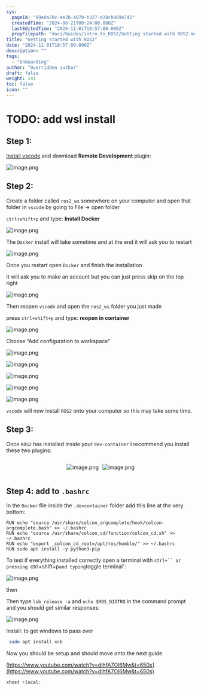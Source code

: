 ```yaml
---
sys:
  pageId: "89e0a78c-4e2b-4070-b327-d28cb0694742"
  createdTime: "2024-08-21T00:24:00.000Z"
  lastEditedTime: "2024-11-01T18:57:00.000Z"
  propFilepath: "docs/Guides/intro_to_ROS2/Getting started with ROS2.md"
title: "Getting started with ROS2"
date: "2024-11-01T18:57:00.000Z"
description: ""
tags:
  - "Onboarding"
author: "Overridden author"
draft: false
weight: 141
toc: false
icon: ""
---
```


# TODO: add wsl install

## Step 1:

[Install vscode](https://code.visualstudio.com/download) and download **Remote Development** plugin:

![image.png](https://prod-files-secure.s3.us-west-2.amazonaws.com/d518164a-d88e-44d1-a4ee-3adb3bd8bce0/efb52993-1881-4a40-b95e-6f020334f022/image.png?X-Amz-Algorithm=AWS4-HMAC-SHA256&X-Amz-Content-Sha256=UNSIGNED-PAYLOAD&X-Amz-Credential=ASIAZI2LB466WPE4AWCG%2F20250227%2Fus-west-2%2Fs3%2Faws4_request&X-Amz-Date=20250227T003707Z&X-Amz-Expires=3600&X-Amz-Security-Token=IQoJb3JpZ2luX2VjEDAaCXVzLXdlc3QtMiJHMEUCIAXX809CHM8QusWGVfNFacagcLhazu%2Bxs%2FLBMdpdJwEyAiEAzvX8AGJEh0kXCafKreLmrt1oCZKme2%2B%2B7%2FRZz9AhTn8q%2FwMIaRAAGgw2Mzc0MjMxODM4MDUiDDyYPVZs2V%2BQEc7y%2FSrcA1lwHNtpWMnbBdOsnIbkknmjm%2FuPwPXuSDbm8skXM8E9nvTPYMQ89YMrk2eOpIOKGOi8UdlX7dzvan0B2xpj%2FmpP%2BbTY2wQA6O9hMvlvnmBpTVpl1%2FSSjRyfiND2tROSZAdiXv9yo3YIpHTW7J%2FKCUFQlCp5YBKxXd%2FcUKTK6y1VaxtLGJqu%2FHJeIaSHSkrdTPTHsOWMVKVoCzSMBNFsc0cvN6ThcqzBaOI6xeD5mpQ0TM6RiuikEzOVruqsoZfQteRSBoX2WeolQZUcVwZ8ruqxdov4L6Vcm0vIQoMGM5rtxi0JF80zHUWlb48EgtVTauALKW064rhTIahhdMrqOzTCeBdSkT5k1EeGXPS%2Fgzfk2t%2FTBxjZGPKiOeawiXxbjPxPgr586Ojj1ZozoTnGNM0V5sU4qEFUpXPHvsBnaHSM7r%2Figl5rbfLmZOO0AD87IACrQCfeFXVhgJUnlNRB%2Bml9j5zjFPn9BG5MYMVqCAAFgMSrqgggy4FH73ZkGlXv4lsKMuuITzY9kPJbtMSEjkFQX8ipMuyANoCfTJSALBwwJtSaDKiKslsmsBERrQsBEvGxLv5d8PlqSMmVLohaQ%2BDneM%2BHOrKawWXS55X7L7%2FtWzQlcSpU10ttMx9OMOjX%2Fr0GOqUBZ%2BokqARkgJA%2FYJTh9Kj3uMSxpGA9C%2FuF0LjgXJwkTNrQLpjdVqzm9%2BdUf20I74cTGFT%2ByTPwh5YJ3FL%2BAIUIMiVjtn6lB6%2F%2Fu0MRGdJ%2FQwOyFdCjTOcZ4bv4cPgAQxCwaqw%2BSKxbcQ1%2B0868Pgul43AKPaCNCgTgGz%2BZLGAy%2FAyUBWOGuKbZZLVCFRfaE3CqHue2FUXeYNxfcAkCuV24NkZyeysr&X-Amz-Signature=e2b41060170609bc46a2f608262844637746efbcfcdff4c6156eb8fc2e221e96&X-Amz-SignedHeaders=host&x-id=GetObject)

## Step 2:

Create a folder called `ros2_ws` somewhere on your computer and open that folder in `vscode` by going to File → open folder 

`ctrl+shift+p` and type: **Install Docker**

![image.png](https://prod-files-secure.s3.us-west-2.amazonaws.com/d518164a-d88e-44d1-a4ee-3adb3bd8bce0/2269dc0e-1cd5-47ff-bceb-c04ad9b2eab0/image.png?X-Amz-Algorithm=AWS4-HMAC-SHA256&X-Amz-Content-Sha256=UNSIGNED-PAYLOAD&X-Amz-Credential=ASIAZI2LB466WPE4AWCG%2F20250227%2Fus-west-2%2Fs3%2Faws4_request&X-Amz-Date=20250227T003707Z&X-Amz-Expires=3600&X-Amz-Security-Token=IQoJb3JpZ2luX2VjEDAaCXVzLXdlc3QtMiJHMEUCIAXX809CHM8QusWGVfNFacagcLhazu%2Bxs%2FLBMdpdJwEyAiEAzvX8AGJEh0kXCafKreLmrt1oCZKme2%2B%2B7%2FRZz9AhTn8q%2FwMIaRAAGgw2Mzc0MjMxODM4MDUiDDyYPVZs2V%2BQEc7y%2FSrcA1lwHNtpWMnbBdOsnIbkknmjm%2FuPwPXuSDbm8skXM8E9nvTPYMQ89YMrk2eOpIOKGOi8UdlX7dzvan0B2xpj%2FmpP%2BbTY2wQA6O9hMvlvnmBpTVpl1%2FSSjRyfiND2tROSZAdiXv9yo3YIpHTW7J%2FKCUFQlCp5YBKxXd%2FcUKTK6y1VaxtLGJqu%2FHJeIaSHSkrdTPTHsOWMVKVoCzSMBNFsc0cvN6ThcqzBaOI6xeD5mpQ0TM6RiuikEzOVruqsoZfQteRSBoX2WeolQZUcVwZ8ruqxdov4L6Vcm0vIQoMGM5rtxi0JF80zHUWlb48EgtVTauALKW064rhTIahhdMrqOzTCeBdSkT5k1EeGXPS%2Fgzfk2t%2FTBxjZGPKiOeawiXxbjPxPgr586Ojj1ZozoTnGNM0V5sU4qEFUpXPHvsBnaHSM7r%2Figl5rbfLmZOO0AD87IACrQCfeFXVhgJUnlNRB%2Bml9j5zjFPn9BG5MYMVqCAAFgMSrqgggy4FH73ZkGlXv4lsKMuuITzY9kPJbtMSEjkFQX8ipMuyANoCfTJSALBwwJtSaDKiKslsmsBERrQsBEvGxLv5d8PlqSMmVLohaQ%2BDneM%2BHOrKawWXS55X7L7%2FtWzQlcSpU10ttMx9OMOjX%2Fr0GOqUBZ%2BokqARkgJA%2FYJTh9Kj3uMSxpGA9C%2FuF0LjgXJwkTNrQLpjdVqzm9%2BdUf20I74cTGFT%2ByTPwh5YJ3FL%2BAIUIMiVjtn6lB6%2F%2Fu0MRGdJ%2FQwOyFdCjTOcZ4bv4cPgAQxCwaqw%2BSKxbcQ1%2B0868Pgul43AKPaCNCgTgGz%2BZLGAy%2FAyUBWOGuKbZZLVCFRfaE3CqHue2FUXeYNxfcAkCuV24NkZyeysr&X-Amz-Signature=b1d63e43bdf9d327bcb673e601050a996931c6b290c4286ae75168d640c8c424&X-Amz-SignedHeaders=host&x-id=GetObject)

The `Docker` install will take sometime and at the end it will ask you to restart

![image.png](https://prod-files-secure.s3.us-west-2.amazonaws.com/d518164a-d88e-44d1-a4ee-3adb3bd8bce0/ed233f78-be33-4b1f-b89c-9c346c0e961e/image.png?X-Amz-Algorithm=AWS4-HMAC-SHA256&X-Amz-Content-Sha256=UNSIGNED-PAYLOAD&X-Amz-Credential=ASIAZI2LB466WPE4AWCG%2F20250227%2Fus-west-2%2Fs3%2Faws4_request&X-Amz-Date=20250227T003707Z&X-Amz-Expires=3600&X-Amz-Security-Token=IQoJb3JpZ2luX2VjEDAaCXVzLXdlc3QtMiJHMEUCIAXX809CHM8QusWGVfNFacagcLhazu%2Bxs%2FLBMdpdJwEyAiEAzvX8AGJEh0kXCafKreLmrt1oCZKme2%2B%2B7%2FRZz9AhTn8q%2FwMIaRAAGgw2Mzc0MjMxODM4MDUiDDyYPVZs2V%2BQEc7y%2FSrcA1lwHNtpWMnbBdOsnIbkknmjm%2FuPwPXuSDbm8skXM8E9nvTPYMQ89YMrk2eOpIOKGOi8UdlX7dzvan0B2xpj%2FmpP%2BbTY2wQA6O9hMvlvnmBpTVpl1%2FSSjRyfiND2tROSZAdiXv9yo3YIpHTW7J%2FKCUFQlCp5YBKxXd%2FcUKTK6y1VaxtLGJqu%2FHJeIaSHSkrdTPTHsOWMVKVoCzSMBNFsc0cvN6ThcqzBaOI6xeD5mpQ0TM6RiuikEzOVruqsoZfQteRSBoX2WeolQZUcVwZ8ruqxdov4L6Vcm0vIQoMGM5rtxi0JF80zHUWlb48EgtVTauALKW064rhTIahhdMrqOzTCeBdSkT5k1EeGXPS%2Fgzfk2t%2FTBxjZGPKiOeawiXxbjPxPgr586Ojj1ZozoTnGNM0V5sU4qEFUpXPHvsBnaHSM7r%2Figl5rbfLmZOO0AD87IACrQCfeFXVhgJUnlNRB%2Bml9j5zjFPn9BG5MYMVqCAAFgMSrqgggy4FH73ZkGlXv4lsKMuuITzY9kPJbtMSEjkFQX8ipMuyANoCfTJSALBwwJtSaDKiKslsmsBERrQsBEvGxLv5d8PlqSMmVLohaQ%2BDneM%2BHOrKawWXS55X7L7%2FtWzQlcSpU10ttMx9OMOjX%2Fr0GOqUBZ%2BokqARkgJA%2FYJTh9Kj3uMSxpGA9C%2FuF0LjgXJwkTNrQLpjdVqzm9%2BdUf20I74cTGFT%2ByTPwh5YJ3FL%2BAIUIMiVjtn6lB6%2F%2Fu0MRGdJ%2FQwOyFdCjTOcZ4bv4cPgAQxCwaqw%2BSKxbcQ1%2B0868Pgul43AKPaCNCgTgGz%2BZLGAy%2FAyUBWOGuKbZZLVCFRfaE3CqHue2FUXeYNxfcAkCuV24NkZyeysr&X-Amz-Signature=b7ff465c1afb1e2ac9c129e30539f0a36c2f9041f8cd5faa64e0b2cb042c1a99&X-Amz-SignedHeaders=host&x-id=GetObject)

Once you restart open `Docker` and finish the installation

It will ask you to make an account but you can just press skip on the top right

![image.png](https://prod-files-secure.s3.us-west-2.amazonaws.com/d518164a-d88e-44d1-a4ee-3adb3bd8bce0/21010ad9-1659-4fd9-9f59-9932a09b2a3d/image.png?X-Amz-Algorithm=AWS4-HMAC-SHA256&X-Amz-Content-Sha256=UNSIGNED-PAYLOAD&X-Amz-Credential=ASIAZI2LB466WPE4AWCG%2F20250227%2Fus-west-2%2Fs3%2Faws4_request&X-Amz-Date=20250227T003707Z&X-Amz-Expires=3600&X-Amz-Security-Token=IQoJb3JpZ2luX2VjEDAaCXVzLXdlc3QtMiJHMEUCIAXX809CHM8QusWGVfNFacagcLhazu%2Bxs%2FLBMdpdJwEyAiEAzvX8AGJEh0kXCafKreLmrt1oCZKme2%2B%2B7%2FRZz9AhTn8q%2FwMIaRAAGgw2Mzc0MjMxODM4MDUiDDyYPVZs2V%2BQEc7y%2FSrcA1lwHNtpWMnbBdOsnIbkknmjm%2FuPwPXuSDbm8skXM8E9nvTPYMQ89YMrk2eOpIOKGOi8UdlX7dzvan0B2xpj%2FmpP%2BbTY2wQA6O9hMvlvnmBpTVpl1%2FSSjRyfiND2tROSZAdiXv9yo3YIpHTW7J%2FKCUFQlCp5YBKxXd%2FcUKTK6y1VaxtLGJqu%2FHJeIaSHSkrdTPTHsOWMVKVoCzSMBNFsc0cvN6ThcqzBaOI6xeD5mpQ0TM6RiuikEzOVruqsoZfQteRSBoX2WeolQZUcVwZ8ruqxdov4L6Vcm0vIQoMGM5rtxi0JF80zHUWlb48EgtVTauALKW064rhTIahhdMrqOzTCeBdSkT5k1EeGXPS%2Fgzfk2t%2FTBxjZGPKiOeawiXxbjPxPgr586Ojj1ZozoTnGNM0V5sU4qEFUpXPHvsBnaHSM7r%2Figl5rbfLmZOO0AD87IACrQCfeFXVhgJUnlNRB%2Bml9j5zjFPn9BG5MYMVqCAAFgMSrqgggy4FH73ZkGlXv4lsKMuuITzY9kPJbtMSEjkFQX8ipMuyANoCfTJSALBwwJtSaDKiKslsmsBERrQsBEvGxLv5d8PlqSMmVLohaQ%2BDneM%2BHOrKawWXS55X7L7%2FtWzQlcSpU10ttMx9OMOjX%2Fr0GOqUBZ%2BokqARkgJA%2FYJTh9Kj3uMSxpGA9C%2FuF0LjgXJwkTNrQLpjdVqzm9%2BdUf20I74cTGFT%2ByTPwh5YJ3FL%2BAIUIMiVjtn6lB6%2F%2Fu0MRGdJ%2FQwOyFdCjTOcZ4bv4cPgAQxCwaqw%2BSKxbcQ1%2B0868Pgul43AKPaCNCgTgGz%2BZLGAy%2FAyUBWOGuKbZZLVCFRfaE3CqHue2FUXeYNxfcAkCuV24NkZyeysr&X-Amz-Signature=0efff7c12556359b46e4d15ba1ae3fd0d89cf18e0e3b09799cabae1df4f9d60e&X-Amz-SignedHeaders=host&x-id=GetObject)

Then reopen `vscode` and open the `ros2_ws` folder you just made

press `ctrl+shift+p` and type: **reopen in container**

![image.png](https://prod-files-secure.s3.us-west-2.amazonaws.com/d518164a-d88e-44d1-a4ee-3adb3bd8bce0/4e93b8c2-41ad-488c-8095-c74205196118/image.png?X-Amz-Algorithm=AWS4-HMAC-SHA256&X-Amz-Content-Sha256=UNSIGNED-PAYLOAD&X-Amz-Credential=ASIAZI2LB466WPE4AWCG%2F20250227%2Fus-west-2%2Fs3%2Faws4_request&X-Amz-Date=20250227T003707Z&X-Amz-Expires=3600&X-Amz-Security-Token=IQoJb3JpZ2luX2VjEDAaCXVzLXdlc3QtMiJHMEUCIAXX809CHM8QusWGVfNFacagcLhazu%2Bxs%2FLBMdpdJwEyAiEAzvX8AGJEh0kXCafKreLmrt1oCZKme2%2B%2B7%2FRZz9AhTn8q%2FwMIaRAAGgw2Mzc0MjMxODM4MDUiDDyYPVZs2V%2BQEc7y%2FSrcA1lwHNtpWMnbBdOsnIbkknmjm%2FuPwPXuSDbm8skXM8E9nvTPYMQ89YMrk2eOpIOKGOi8UdlX7dzvan0B2xpj%2FmpP%2BbTY2wQA6O9hMvlvnmBpTVpl1%2FSSjRyfiND2tROSZAdiXv9yo3YIpHTW7J%2FKCUFQlCp5YBKxXd%2FcUKTK6y1VaxtLGJqu%2FHJeIaSHSkrdTPTHsOWMVKVoCzSMBNFsc0cvN6ThcqzBaOI6xeD5mpQ0TM6RiuikEzOVruqsoZfQteRSBoX2WeolQZUcVwZ8ruqxdov4L6Vcm0vIQoMGM5rtxi0JF80zHUWlb48EgtVTauALKW064rhTIahhdMrqOzTCeBdSkT5k1EeGXPS%2Fgzfk2t%2FTBxjZGPKiOeawiXxbjPxPgr586Ojj1ZozoTnGNM0V5sU4qEFUpXPHvsBnaHSM7r%2Figl5rbfLmZOO0AD87IACrQCfeFXVhgJUnlNRB%2Bml9j5zjFPn9BG5MYMVqCAAFgMSrqgggy4FH73ZkGlXv4lsKMuuITzY9kPJbtMSEjkFQX8ipMuyANoCfTJSALBwwJtSaDKiKslsmsBERrQsBEvGxLv5d8PlqSMmVLohaQ%2BDneM%2BHOrKawWXS55X7L7%2FtWzQlcSpU10ttMx9OMOjX%2Fr0GOqUBZ%2BokqARkgJA%2FYJTh9Kj3uMSxpGA9C%2FuF0LjgXJwkTNrQLpjdVqzm9%2BdUf20I74cTGFT%2ByTPwh5YJ3FL%2BAIUIMiVjtn6lB6%2F%2Fu0MRGdJ%2FQwOyFdCjTOcZ4bv4cPgAQxCwaqw%2BSKxbcQ1%2B0868Pgul43AKPaCNCgTgGz%2BZLGAy%2FAyUBWOGuKbZZLVCFRfaE3CqHue2FUXeYNxfcAkCuV24NkZyeysr&X-Amz-Signature=53ba22ea93f51092af1817a9161376fd6cf55ddb0c8a66c2ffd0248f7be7726d&X-Amz-SignedHeaders=host&x-id=GetObject)

Choose “Add configuration to workspace”

![image.png](https://prod-files-secure.s3.us-west-2.amazonaws.com/d518164a-d88e-44d1-a4ee-3adb3bd8bce0/9560b282-5060-4989-ba37-97e7b2c22476/image.png?X-Amz-Algorithm=AWS4-HMAC-SHA256&X-Amz-Content-Sha256=UNSIGNED-PAYLOAD&X-Amz-Credential=ASIAZI2LB466WPE4AWCG%2F20250227%2Fus-west-2%2Fs3%2Faws4_request&X-Amz-Date=20250227T003707Z&X-Amz-Expires=3600&X-Amz-Security-Token=IQoJb3JpZ2luX2VjEDAaCXVzLXdlc3QtMiJHMEUCIAXX809CHM8QusWGVfNFacagcLhazu%2Bxs%2FLBMdpdJwEyAiEAzvX8AGJEh0kXCafKreLmrt1oCZKme2%2B%2B7%2FRZz9AhTn8q%2FwMIaRAAGgw2Mzc0MjMxODM4MDUiDDyYPVZs2V%2BQEc7y%2FSrcA1lwHNtpWMnbBdOsnIbkknmjm%2FuPwPXuSDbm8skXM8E9nvTPYMQ89YMrk2eOpIOKGOi8UdlX7dzvan0B2xpj%2FmpP%2BbTY2wQA6O9hMvlvnmBpTVpl1%2FSSjRyfiND2tROSZAdiXv9yo3YIpHTW7J%2FKCUFQlCp5YBKxXd%2FcUKTK6y1VaxtLGJqu%2FHJeIaSHSkrdTPTHsOWMVKVoCzSMBNFsc0cvN6ThcqzBaOI6xeD5mpQ0TM6RiuikEzOVruqsoZfQteRSBoX2WeolQZUcVwZ8ruqxdov4L6Vcm0vIQoMGM5rtxi0JF80zHUWlb48EgtVTauALKW064rhTIahhdMrqOzTCeBdSkT5k1EeGXPS%2Fgzfk2t%2FTBxjZGPKiOeawiXxbjPxPgr586Ojj1ZozoTnGNM0V5sU4qEFUpXPHvsBnaHSM7r%2Figl5rbfLmZOO0AD87IACrQCfeFXVhgJUnlNRB%2Bml9j5zjFPn9BG5MYMVqCAAFgMSrqgggy4FH73ZkGlXv4lsKMuuITzY9kPJbtMSEjkFQX8ipMuyANoCfTJSALBwwJtSaDKiKslsmsBERrQsBEvGxLv5d8PlqSMmVLohaQ%2BDneM%2BHOrKawWXS55X7L7%2FtWzQlcSpU10ttMx9OMOjX%2Fr0GOqUBZ%2BokqARkgJA%2FYJTh9Kj3uMSxpGA9C%2FuF0LjgXJwkTNrQLpjdVqzm9%2BdUf20I74cTGFT%2ByTPwh5YJ3FL%2BAIUIMiVjtn6lB6%2F%2Fu0MRGdJ%2FQwOyFdCjTOcZ4bv4cPgAQxCwaqw%2BSKxbcQ1%2B0868Pgul43AKPaCNCgTgGz%2BZLGAy%2FAyUBWOGuKbZZLVCFRfaE3CqHue2FUXeYNxfcAkCuV24NkZyeysr&X-Amz-Signature=83cb380ab50d726a390a30eed53371dc98b3ead2e1a9557eb86a34c624d2e8dc&X-Amz-SignedHeaders=host&x-id=GetObject)

![image.png](https://prod-files-secure.s3.us-west-2.amazonaws.com/d518164a-d88e-44d1-a4ee-3adb3bd8bce0/2ee63f81-886b-48e8-a553-dc6e5eac99e4/image.png?X-Amz-Algorithm=AWS4-HMAC-SHA256&X-Amz-Content-Sha256=UNSIGNED-PAYLOAD&X-Amz-Credential=ASIAZI2LB466WPE4AWCG%2F20250227%2Fus-west-2%2Fs3%2Faws4_request&X-Amz-Date=20250227T003707Z&X-Amz-Expires=3600&X-Amz-Security-Token=IQoJb3JpZ2luX2VjEDAaCXVzLXdlc3QtMiJHMEUCIAXX809CHM8QusWGVfNFacagcLhazu%2Bxs%2FLBMdpdJwEyAiEAzvX8AGJEh0kXCafKreLmrt1oCZKme2%2B%2B7%2FRZz9AhTn8q%2FwMIaRAAGgw2Mzc0MjMxODM4MDUiDDyYPVZs2V%2BQEc7y%2FSrcA1lwHNtpWMnbBdOsnIbkknmjm%2FuPwPXuSDbm8skXM8E9nvTPYMQ89YMrk2eOpIOKGOi8UdlX7dzvan0B2xpj%2FmpP%2BbTY2wQA6O9hMvlvnmBpTVpl1%2FSSjRyfiND2tROSZAdiXv9yo3YIpHTW7J%2FKCUFQlCp5YBKxXd%2FcUKTK6y1VaxtLGJqu%2FHJeIaSHSkrdTPTHsOWMVKVoCzSMBNFsc0cvN6ThcqzBaOI6xeD5mpQ0TM6RiuikEzOVruqsoZfQteRSBoX2WeolQZUcVwZ8ruqxdov4L6Vcm0vIQoMGM5rtxi0JF80zHUWlb48EgtVTauALKW064rhTIahhdMrqOzTCeBdSkT5k1EeGXPS%2Fgzfk2t%2FTBxjZGPKiOeawiXxbjPxPgr586Ojj1ZozoTnGNM0V5sU4qEFUpXPHvsBnaHSM7r%2Figl5rbfLmZOO0AD87IACrQCfeFXVhgJUnlNRB%2Bml9j5zjFPn9BG5MYMVqCAAFgMSrqgggy4FH73ZkGlXv4lsKMuuITzY9kPJbtMSEjkFQX8ipMuyANoCfTJSALBwwJtSaDKiKslsmsBERrQsBEvGxLv5d8PlqSMmVLohaQ%2BDneM%2BHOrKawWXS55X7L7%2FtWzQlcSpU10ttMx9OMOjX%2Fr0GOqUBZ%2BokqARkgJA%2FYJTh9Kj3uMSxpGA9C%2FuF0LjgXJwkTNrQLpjdVqzm9%2BdUf20I74cTGFT%2ByTPwh5YJ3FL%2BAIUIMiVjtn6lB6%2F%2Fu0MRGdJ%2FQwOyFdCjTOcZ4bv4cPgAQxCwaqw%2BSKxbcQ1%2B0868Pgul43AKPaCNCgTgGz%2BZLGAy%2FAyUBWOGuKbZZLVCFRfaE3CqHue2FUXeYNxfcAkCuV24NkZyeysr&X-Amz-Signature=05d0f1861f4980aed91d8a61d369150d5e970881716399d713900dc557f87036&X-Amz-SignedHeaders=host&x-id=GetObject)

![image.png](https://prod-files-secure.s3.us-west-2.amazonaws.com/d518164a-d88e-44d1-a4ee-3adb3bd8bce0/ae1580b2-b048-407e-aed9-b584224a7a04/image.png?X-Amz-Algorithm=AWS4-HMAC-SHA256&X-Amz-Content-Sha256=UNSIGNED-PAYLOAD&X-Amz-Credential=ASIAZI2LB466WPE4AWCG%2F20250227%2Fus-west-2%2Fs3%2Faws4_request&X-Amz-Date=20250227T003707Z&X-Amz-Expires=3600&X-Amz-Security-Token=IQoJb3JpZ2luX2VjEDAaCXVzLXdlc3QtMiJHMEUCIAXX809CHM8QusWGVfNFacagcLhazu%2Bxs%2FLBMdpdJwEyAiEAzvX8AGJEh0kXCafKreLmrt1oCZKme2%2B%2B7%2FRZz9AhTn8q%2FwMIaRAAGgw2Mzc0MjMxODM4MDUiDDyYPVZs2V%2BQEc7y%2FSrcA1lwHNtpWMnbBdOsnIbkknmjm%2FuPwPXuSDbm8skXM8E9nvTPYMQ89YMrk2eOpIOKGOi8UdlX7dzvan0B2xpj%2FmpP%2BbTY2wQA6O9hMvlvnmBpTVpl1%2FSSjRyfiND2tROSZAdiXv9yo3YIpHTW7J%2FKCUFQlCp5YBKxXd%2FcUKTK6y1VaxtLGJqu%2FHJeIaSHSkrdTPTHsOWMVKVoCzSMBNFsc0cvN6ThcqzBaOI6xeD5mpQ0TM6RiuikEzOVruqsoZfQteRSBoX2WeolQZUcVwZ8ruqxdov4L6Vcm0vIQoMGM5rtxi0JF80zHUWlb48EgtVTauALKW064rhTIahhdMrqOzTCeBdSkT5k1EeGXPS%2Fgzfk2t%2FTBxjZGPKiOeawiXxbjPxPgr586Ojj1ZozoTnGNM0V5sU4qEFUpXPHvsBnaHSM7r%2Figl5rbfLmZOO0AD87IACrQCfeFXVhgJUnlNRB%2Bml9j5zjFPn9BG5MYMVqCAAFgMSrqgggy4FH73ZkGlXv4lsKMuuITzY9kPJbtMSEjkFQX8ipMuyANoCfTJSALBwwJtSaDKiKslsmsBERrQsBEvGxLv5d8PlqSMmVLohaQ%2BDneM%2BHOrKawWXS55X7L7%2FtWzQlcSpU10ttMx9OMOjX%2Fr0GOqUBZ%2BokqARkgJA%2FYJTh9Kj3uMSxpGA9C%2FuF0LjgXJwkTNrQLpjdVqzm9%2BdUf20I74cTGFT%2ByTPwh5YJ3FL%2BAIUIMiVjtn6lB6%2F%2Fu0MRGdJ%2FQwOyFdCjTOcZ4bv4cPgAQxCwaqw%2BSKxbcQ1%2B0868Pgul43AKPaCNCgTgGz%2BZLGAy%2FAyUBWOGuKbZZLVCFRfaE3CqHue2FUXeYNxfcAkCuV24NkZyeysr&X-Amz-Signature=00de8c201726f1c2f9cb0ff3fea34ebd84f0ffaa3fc2181b0940ae3a05a126ed&X-Amz-SignedHeaders=host&x-id=GetObject)

![image.png](https://prod-files-secure.s3.us-west-2.amazonaws.com/d518164a-d88e-44d1-a4ee-3adb3bd8bce0/53255b28-f75e-430f-b9e3-c0ac8577e42b/image.png?X-Amz-Algorithm=AWS4-HMAC-SHA256&X-Amz-Content-Sha256=UNSIGNED-PAYLOAD&X-Amz-Credential=ASIAZI2LB466WPE4AWCG%2F20250227%2Fus-west-2%2Fs3%2Faws4_request&X-Amz-Date=20250227T003707Z&X-Amz-Expires=3600&X-Amz-Security-Token=IQoJb3JpZ2luX2VjEDAaCXVzLXdlc3QtMiJHMEUCIAXX809CHM8QusWGVfNFacagcLhazu%2Bxs%2FLBMdpdJwEyAiEAzvX8AGJEh0kXCafKreLmrt1oCZKme2%2B%2B7%2FRZz9AhTn8q%2FwMIaRAAGgw2Mzc0MjMxODM4MDUiDDyYPVZs2V%2BQEc7y%2FSrcA1lwHNtpWMnbBdOsnIbkknmjm%2FuPwPXuSDbm8skXM8E9nvTPYMQ89YMrk2eOpIOKGOi8UdlX7dzvan0B2xpj%2FmpP%2BbTY2wQA6O9hMvlvnmBpTVpl1%2FSSjRyfiND2tROSZAdiXv9yo3YIpHTW7J%2FKCUFQlCp5YBKxXd%2FcUKTK6y1VaxtLGJqu%2FHJeIaSHSkrdTPTHsOWMVKVoCzSMBNFsc0cvN6ThcqzBaOI6xeD5mpQ0TM6RiuikEzOVruqsoZfQteRSBoX2WeolQZUcVwZ8ruqxdov4L6Vcm0vIQoMGM5rtxi0JF80zHUWlb48EgtVTauALKW064rhTIahhdMrqOzTCeBdSkT5k1EeGXPS%2Fgzfk2t%2FTBxjZGPKiOeawiXxbjPxPgr586Ojj1ZozoTnGNM0V5sU4qEFUpXPHvsBnaHSM7r%2Figl5rbfLmZOO0AD87IACrQCfeFXVhgJUnlNRB%2Bml9j5zjFPn9BG5MYMVqCAAFgMSrqgggy4FH73ZkGlXv4lsKMuuITzY9kPJbtMSEjkFQX8ipMuyANoCfTJSALBwwJtSaDKiKslsmsBERrQsBEvGxLv5d8PlqSMmVLohaQ%2BDneM%2BHOrKawWXS55X7L7%2FtWzQlcSpU10ttMx9OMOjX%2Fr0GOqUBZ%2BokqARkgJA%2FYJTh9Kj3uMSxpGA9C%2FuF0LjgXJwkTNrQLpjdVqzm9%2BdUf20I74cTGFT%2ByTPwh5YJ3FL%2BAIUIMiVjtn6lB6%2F%2Fu0MRGdJ%2FQwOyFdCjTOcZ4bv4cPgAQxCwaqw%2BSKxbcQ1%2B0868Pgul43AKPaCNCgTgGz%2BZLGAy%2FAyUBWOGuKbZZLVCFRfaE3CqHue2FUXeYNxfcAkCuV24NkZyeysr&X-Amz-Signature=f1b3ac8bf06caf1169feb33a9c5477ad80b07c27b5afe181bdd27714a7ab4412&X-Amz-SignedHeaders=host&x-id=GetObject)

![image.png](https://prod-files-secure.s3.us-west-2.amazonaws.com/d518164a-d88e-44d1-a4ee-3adb3bd8bce0/7c562767-5af9-4ffb-97d1-327bcdf4ee00/image.png?X-Amz-Algorithm=AWS4-HMAC-SHA256&X-Amz-Content-Sha256=UNSIGNED-PAYLOAD&X-Amz-Credential=ASIAZI2LB466WPE4AWCG%2F20250227%2Fus-west-2%2Fs3%2Faws4_request&X-Amz-Date=20250227T003707Z&X-Amz-Expires=3600&X-Amz-Security-Token=IQoJb3JpZ2luX2VjEDAaCXVzLXdlc3QtMiJHMEUCIAXX809CHM8QusWGVfNFacagcLhazu%2Bxs%2FLBMdpdJwEyAiEAzvX8AGJEh0kXCafKreLmrt1oCZKme2%2B%2B7%2FRZz9AhTn8q%2FwMIaRAAGgw2Mzc0MjMxODM4MDUiDDyYPVZs2V%2BQEc7y%2FSrcA1lwHNtpWMnbBdOsnIbkknmjm%2FuPwPXuSDbm8skXM8E9nvTPYMQ89YMrk2eOpIOKGOi8UdlX7dzvan0B2xpj%2FmpP%2BbTY2wQA6O9hMvlvnmBpTVpl1%2FSSjRyfiND2tROSZAdiXv9yo3YIpHTW7J%2FKCUFQlCp5YBKxXd%2FcUKTK6y1VaxtLGJqu%2FHJeIaSHSkrdTPTHsOWMVKVoCzSMBNFsc0cvN6ThcqzBaOI6xeD5mpQ0TM6RiuikEzOVruqsoZfQteRSBoX2WeolQZUcVwZ8ruqxdov4L6Vcm0vIQoMGM5rtxi0JF80zHUWlb48EgtVTauALKW064rhTIahhdMrqOzTCeBdSkT5k1EeGXPS%2Fgzfk2t%2FTBxjZGPKiOeawiXxbjPxPgr586Ojj1ZozoTnGNM0V5sU4qEFUpXPHvsBnaHSM7r%2Figl5rbfLmZOO0AD87IACrQCfeFXVhgJUnlNRB%2Bml9j5zjFPn9BG5MYMVqCAAFgMSrqgggy4FH73ZkGlXv4lsKMuuITzY9kPJbtMSEjkFQX8ipMuyANoCfTJSALBwwJtSaDKiKslsmsBERrQsBEvGxLv5d8PlqSMmVLohaQ%2BDneM%2BHOrKawWXS55X7L7%2FtWzQlcSpU10ttMx9OMOjX%2Fr0GOqUBZ%2BokqARkgJA%2FYJTh9Kj3uMSxpGA9C%2FuF0LjgXJwkTNrQLpjdVqzm9%2BdUf20I74cTGFT%2ByTPwh5YJ3FL%2BAIUIMiVjtn6lB6%2F%2Fu0MRGdJ%2FQwOyFdCjTOcZ4bv4cPgAQxCwaqw%2BSKxbcQ1%2B0868Pgul43AKPaCNCgTgGz%2BZLGAy%2FAyUBWOGuKbZZLVCFRfaE3CqHue2FUXeYNxfcAkCuV24NkZyeysr&X-Amz-Signature=a515b182c9dfe53566fdcfd91c09cc5705ac7f89676ca21183c8c9005558d939&X-Amz-SignedHeaders=host&x-id=GetObject)

`vscode` will now install `ROS2` onto your computer so this may take some time.

## Step 3:

Once `ROS2` has installed inside your `dev-container` I recommend you install these two plugins:

<div style="display: flex;flex-direction: row; column-gap:10px; max-width: 630px;justify-content: center;">
<div>

![image.png](https://prod-files-secure.s3.us-west-2.amazonaws.com/d518164a-d88e-44d1-a4ee-3adb3bd8bce0/3fc3d550-5a54-4ba1-ba6b-faa01cdb7369/image.png?X-Amz-Algorithm=AWS4-HMAC-SHA256&X-Amz-Content-Sha256=UNSIGNED-PAYLOAD&X-Amz-Credential=ASIAZI2LB466QRSSIRCC%2F20250227%2Fus-west-2%2Fs3%2Faws4_request&X-Amz-Date=20250227T003709Z&X-Amz-Expires=3600&X-Amz-Security-Token=IQoJb3JpZ2luX2VjEDAaCXVzLXdlc3QtMiJHMEUCIQDiCoS4l1mOsYsAmzN8sQkh6iZ66uNIsseLUKjtj2KQ1gIgQYYpmLHN%2B3evAVspTpz7QYEyFGDMsFEfa%2FwcYvkngSQq%2FwMIaRAAGgw2Mzc0MjMxODM4MDUiDCwjvjv5k4w7HWSpECrcAxFQ1mS9AYd%2F6DqOxWLXigU2%2BKlDtybFdCTPNIb%2BtedQDylxeA4Bxh8at48lFG%2Bp%2FGSCfB0NA56yFt1F4FcmzWl7QmcsMNDlnq9akYcltNqDeGck4x8xaGPSduA98z49eQ9daXyjuGGcPTqrV1wmiygPPL8%2BkMGRrr5kmw%2BkuO2satTbc7Omis3qdQPNfSwV%2BAronB%2BttXPAdg34taE%2FVu3RehfLb3kmCCAPhoLRbcfpeqw2sFABaxunZStgfEhauSvJ6qvLeWzEhFvv3G8hGcF0KkKeFKUFp0PwFEmRpNZSz7AiB%2B%2FT0vxQkyitUhGodcCJZ95L1MhyXaxZsIjZXxKrQKF6r%2Baxq7hW0EXdGpW2SLgDJOG%2B2sY72jbgDbzAkHuLhQe%2Bfs2uE1rIWcUol%2FKv4SV%2FyuIpX%2BNyZh5uxAyI1Dnw853k61ZAUOkMFVOE%2BdX%2F6yQBWyZDiRJoyXjVvZYKt9s5jvm7Smw2xmoc4K0DCp81siVd5mHk8nW47nCYsY%2FUIfsRRJmSEXh7DvdhteRz9M%2BbFyvKFa6XKyDj%2FnYTkPh9MVjwCF7RJKOdZ9cY8P%2BZrvmJzyIgwGLDCwohMR41bHTEWmEXcyzUlIWPV2CIn6MLinH9mBzzYg7JMOvX%2Fr0GOqUBv7cy4bbGI6KBM2CHplw4U%2F32Y6y7MSKy32kQKjl2pzZzSVoCyom%2FYXkOLZ%2FcNysFs3FKKh7%2FlXKZEyV7SZiQJVWC6%2F7ZdH43N2FPkcFJ3PQtYhBbbrviLzQIhyzXJO9JRE8rhLaGLciTtvSEJXOdEwfLU5knQsVmVp%2Bb%2FMPFDxoB1%2BP9hPmumcZXEbsvO0CbyQSQ%2FvWzmXmu5cReflDYskQz549C&X-Amz-Signature=70cf74dab9e1438eec056e3adf6125e6b7c9ac652b2faf7040229e5767e94393&X-Amz-SignedHeaders=host&x-id=GetObject)

</div>
<div>

![image.png](https://prod-files-secure.s3.us-west-2.amazonaws.com/d518164a-d88e-44d1-a4ee-3adb3bd8bce0/d994cc66-13c2-4093-a5a3-f84cf4601a82/image.png?X-Amz-Algorithm=AWS4-HMAC-SHA256&X-Amz-Content-Sha256=UNSIGNED-PAYLOAD&X-Amz-Credential=ASIAZI2LB466WU4NZHV2%2F20250227%2Fus-west-2%2Fs3%2Faws4_request&X-Amz-Date=20250227T003710Z&X-Amz-Expires=3600&X-Amz-Security-Token=IQoJb3JpZ2luX2VjEDAaCXVzLXdlc3QtMiJHMEUCIGjJ8mopFVYDO3lRt2Ct2DyBVxEDhkOWUgvGe0zwv5lsAiEAmJeyhJUCETPQcwlNKRgvn4wvsQZo7ixZwD4hPCWTv1Aq%2FwMIaRAAGgw2Mzc0MjMxODM4MDUiDClarivNBN3PHhUxfSrcA2vRSbKPv6cFqe1SRgiIe6WqgAVzgg%2BHyPKY7DLJFbNNyJ5w58l%2BnRnGOeX8ljXwAH4r%2BQM9dT1oVyfZBp0waTWIZLI3WnFSc40FxgYrTZ0JBLKdHegBEmx7YjvUiQGZkhfH8AEOovuXW39PirdxelcOLTk2jHrvs1hot%2F9vUtkIjXcLSw3CN8XVQMl1fh9OM7X8xr%2BxoofiMOO%2FHbMwA%2FojFcviAu%2BL4V3qtVaGa94hmudobuQxFBXTRiOiHaN52hVjuZq1VNgueBYrBqY6Wa7s4z01M5OI7BjZH9moaXvQiUQE8yKPuJvt8nP8PJM6GjlKqW5EuqfeemsPHd0pleYzTRYihk6kt%2Fx8nqNbXD0qGAL1xsfO7D2LL29SwNm9sho97F61mv%2FFpo5VOyhgvYZrHUR%2Bl0v8vB5eCBEAfC3Jdfbj4krtUT7ANadRct%2FnZlPR9mBZ5RUnkQb4g4%2BMBS%2B4cG0t8Ii15O%2FeaLN02JvxGbYABIZLhXUFw5U91zZPiwLysGr4zQ%2FDIc34V5r%2FzTEmzIfclpkFSGuzDnLBN2uh0s15zDxo412BZ6nseXNLBRHJgI569W6QsQvE29q4et%2FGgtbfASf8jDquLKUaCq9adDnIjO8FRBP4TdjLMP%2FX%2Fr0GOqUByBCawrq2WnQi%2F4ITMqy0IRZ0yYVVvip0eZKfH8hd9pWy5ZtEIYNlAAFpZfNwEODu1ofMnl8ZiFbAEl7rKVrpRrA7gem7chD9I8kmArlVL3%2BrQwRsY3DXI2Lrm4NwaGKrVI%2FaOMZvuusgyVGJ4598Q6bBATNw%2Fr4b7qpQtBiO8s8Pi6TcvZ6oEYKzcxILolLqxSlxfV2bU0AgFiH0hPr9sjGVLrTo&X-Amz-Signature=24023365e368d704f6f633cd107fd5bc8dcfe33c70f899af2d7be5628e4462c1&X-Amz-SignedHeaders=host&x-id=GetObject)

</div>
</div>

## Step 4: add to `.bashrc`

In the `Docker` file inside the `.devcontainer` folder add this line at the very bottom: 

```docker
RUN echo "source /usr/share/colcon_argcomplete/hook/colcon-argcomplete.bash" >> ~/.bashrc
RUN echo "source /usr/share/colcon_cd/function/colcon_cd.sh" >> ~/.bashrc
RUN echo "export _colcon_cd_root=/opt/ros/humble/" >> ~/.bashrc
RUN sudo apt install -y python3-pip 
```

To test if everything installed correctly open a terminal with `ctrl+`` or pressing `ctrl+shift+p` and typing `toggle terminal`:

![image.png](https://prod-files-secure.s3.us-west-2.amazonaws.com/d518164a-d88e-44d1-a4ee-3adb3bd8bce0/6a4943d8-b04e-4c02-9a58-775f3384d1a5/image.png?X-Amz-Algorithm=AWS4-HMAC-SHA256&X-Amz-Content-Sha256=UNSIGNED-PAYLOAD&X-Amz-Credential=ASIAZI2LB466WPE4AWCG%2F20250227%2Fus-west-2%2Fs3%2Faws4_request&X-Amz-Date=20250227T003707Z&X-Amz-Expires=3600&X-Amz-Security-Token=IQoJb3JpZ2luX2VjEDAaCXVzLXdlc3QtMiJHMEUCIAXX809CHM8QusWGVfNFacagcLhazu%2Bxs%2FLBMdpdJwEyAiEAzvX8AGJEh0kXCafKreLmrt1oCZKme2%2B%2B7%2FRZz9AhTn8q%2FwMIaRAAGgw2Mzc0MjMxODM4MDUiDDyYPVZs2V%2BQEc7y%2FSrcA1lwHNtpWMnbBdOsnIbkknmjm%2FuPwPXuSDbm8skXM8E9nvTPYMQ89YMrk2eOpIOKGOi8UdlX7dzvan0B2xpj%2FmpP%2BbTY2wQA6O9hMvlvnmBpTVpl1%2FSSjRyfiND2tROSZAdiXv9yo3YIpHTW7J%2FKCUFQlCp5YBKxXd%2FcUKTK6y1VaxtLGJqu%2FHJeIaSHSkrdTPTHsOWMVKVoCzSMBNFsc0cvN6ThcqzBaOI6xeD5mpQ0TM6RiuikEzOVruqsoZfQteRSBoX2WeolQZUcVwZ8ruqxdov4L6Vcm0vIQoMGM5rtxi0JF80zHUWlb48EgtVTauALKW064rhTIahhdMrqOzTCeBdSkT5k1EeGXPS%2Fgzfk2t%2FTBxjZGPKiOeawiXxbjPxPgr586Ojj1ZozoTnGNM0V5sU4qEFUpXPHvsBnaHSM7r%2Figl5rbfLmZOO0AD87IACrQCfeFXVhgJUnlNRB%2Bml9j5zjFPn9BG5MYMVqCAAFgMSrqgggy4FH73ZkGlXv4lsKMuuITzY9kPJbtMSEjkFQX8ipMuyANoCfTJSALBwwJtSaDKiKslsmsBERrQsBEvGxLv5d8PlqSMmVLohaQ%2BDneM%2BHOrKawWXS55X7L7%2FtWzQlcSpU10ttMx9OMOjX%2Fr0GOqUBZ%2BokqARkgJA%2FYJTh9Kj3uMSxpGA9C%2FuF0LjgXJwkTNrQLpjdVqzm9%2BdUf20I74cTGFT%2ByTPwh5YJ3FL%2BAIUIMiVjtn6lB6%2F%2Fu0MRGdJ%2FQwOyFdCjTOcZ4bv4cPgAQxCwaqw%2BSKxbcQ1%2B0868Pgul43AKPaCNCgTgGz%2BZLGAy%2FAyUBWOGuKbZZLVCFRfaE3CqHue2FUXeYNxfcAkCuV24NkZyeysr&X-Amz-Signature=559a7bcca09e1c5824ede2d63de88235cb60cf468e6f51349357c74f2a4dae54&X-Amz-SignedHeaders=host&x-id=GetObject)

then 

Then type `lsb_release -a` and `echo $ROS_DISTRO` in the command prompt and you should get similar responses:

![image.png](https://prod-files-secure.s3.us-west-2.amazonaws.com/d518164a-d88e-44d1-a4ee-3adb3bd8bce0/3e635dec-a805-4e85-8b9e-d000e5b71a4e/image.png?X-Amz-Algorithm=AWS4-HMAC-SHA256&X-Amz-Content-Sha256=UNSIGNED-PAYLOAD&X-Amz-Credential=ASIAZI2LB466WPE4AWCG%2F20250227%2Fus-west-2%2Fs3%2Faws4_request&X-Amz-Date=20250227T003707Z&X-Amz-Expires=3600&X-Amz-Security-Token=IQoJb3JpZ2luX2VjEDAaCXVzLXdlc3QtMiJHMEUCIAXX809CHM8QusWGVfNFacagcLhazu%2Bxs%2FLBMdpdJwEyAiEAzvX8AGJEh0kXCafKreLmrt1oCZKme2%2B%2B7%2FRZz9AhTn8q%2FwMIaRAAGgw2Mzc0MjMxODM4MDUiDDyYPVZs2V%2BQEc7y%2FSrcA1lwHNtpWMnbBdOsnIbkknmjm%2FuPwPXuSDbm8skXM8E9nvTPYMQ89YMrk2eOpIOKGOi8UdlX7dzvan0B2xpj%2FmpP%2BbTY2wQA6O9hMvlvnmBpTVpl1%2FSSjRyfiND2tROSZAdiXv9yo3YIpHTW7J%2FKCUFQlCp5YBKxXd%2FcUKTK6y1VaxtLGJqu%2FHJeIaSHSkrdTPTHsOWMVKVoCzSMBNFsc0cvN6ThcqzBaOI6xeD5mpQ0TM6RiuikEzOVruqsoZfQteRSBoX2WeolQZUcVwZ8ruqxdov4L6Vcm0vIQoMGM5rtxi0JF80zHUWlb48EgtVTauALKW064rhTIahhdMrqOzTCeBdSkT5k1EeGXPS%2Fgzfk2t%2FTBxjZGPKiOeawiXxbjPxPgr586Ojj1ZozoTnGNM0V5sU4qEFUpXPHvsBnaHSM7r%2Figl5rbfLmZOO0AD87IACrQCfeFXVhgJUnlNRB%2Bml9j5zjFPn9BG5MYMVqCAAFgMSrqgggy4FH73ZkGlXv4lsKMuuITzY9kPJbtMSEjkFQX8ipMuyANoCfTJSALBwwJtSaDKiKslsmsBERrQsBEvGxLv5d8PlqSMmVLohaQ%2BDneM%2BHOrKawWXS55X7L7%2FtWzQlcSpU10ttMx9OMOjX%2Fr0GOqUBZ%2BokqARkgJA%2FYJTh9Kj3uMSxpGA9C%2FuF0LjgXJwkTNrQLpjdVqzm9%2BdUf20I74cTGFT%2ByTPwh5YJ3FL%2BAIUIMiVjtn6lB6%2F%2Fu0MRGdJ%2FQwOyFdCjTOcZ4bv4cPgAQxCwaqw%2BSKxbcQ1%2B0868Pgul43AKPaCNCgTgGz%2BZLGAy%2FAyUBWOGuKbZZLVCFRfaE3CqHue2FUXeYNxfcAkCuV24NkZyeysr&X-Amz-Signature=478acce36b3dacb9e6b641a1b34887b130fb7945f4581902ffa7713e7a27f575&X-Amz-SignedHeaders=host&x-id=GetObject)

Install:  to get windows to pass over

```bash
 sudo apt install xcb
```

Now you should be setup and should move onto the next guide 

[https://www.youtube.com/watch?v=dihfA7Ol6Mw&t=650s](https://www.youtube.com/watch?v=dihfA7Ol6Mw&t=650s)

```python
xhost +local:
```
